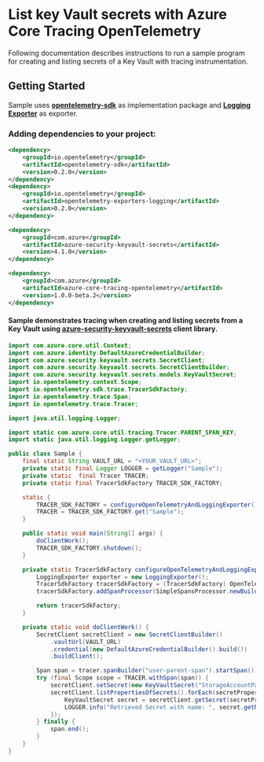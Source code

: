 # List key Vault secrets with Azure Core Tracing OpenTelemetry
 
Following documentation describes instructions to run a sample program for creating and listing secrets of a Key Vault with tracing instrumentation.

## Getting Started
Sample uses **[opentelemetry-sdk][opentelemetry_sdk]** as implementation package and **[Logging Exporter][logging_exporter]** as exporter.
### Adding dependencies to your project:
```xml
<dependency>
    <groupId>io.opentelemetry</groupId>
    <artifactId>opentelemetry-sdk</artifactId>
    <version>0.2.0</version>
</dependency>
<dependency>
    <groupId>io.opentelemetry</groupId>
    <artifactId>opentelemetry-exporters-logging</artifactId>
    <version>0.2.0</version>
</dependency>
```

[//]: # ({x-version-update-start;com.azure:azure-security-keyvault-secrets;current})
```xml
<dependency>
    <groupId>com.azure</groupId>
    <artifactId>azure-security-keyvault-secrets</artifactId>
    <version>4.1.0</version>
</dependency>
```
[//]: # ({x-version-update-end})
[//]: # ({x-version-update-start;com.azure:azure-core-tracing-opentelemetry;current})
```xml
<dependency>
    <groupId>com.azure</groupId>
    <artifactId>azure-core-tracing-opentelemetry</artifactId>
    <version>1.0.0-beta.2</version>
</dependency>
```
[//]: # ({x-version-update-end})

#### Sample demonstrates tracing when creating and listing secrets from a Key Vault using [azure-security-keyvault-secrets][azure_keyvault_secrets] client library.
```java
import com.azure.core.util.Context;
import com.azure.identity.DefaultAzureCredentialBuilder;
import com.azure.security.keyvault.secrets.SecretClient;
import com.azure.security.keyvault.secrets.SecretClientBuilder;
import com.azure.security.keyvault.secrets.models.KeyVaultSecret;
import io.opentelemetry.context.Scope;
import io.opentelemetry.sdk.trace.TracerSdkFactory;
import io.opentelemetry.trace.Span;
import io.opentelemetry.trace.Tracer;

import java.util.logging.Logger;

import static com.azure.core.util.tracing.Tracer.PARENT_SPAN_KEY;
import static java.util.logging.Logger.getLogger;

public class Sample {
    final static String VAULT_URL = "<YOUR_VAULT_URL>";
    private static final Logger LOGGER = getLogger("Sample");
    private static  final Tracer TRACER;
    private static final TracerSdkFactory TRACER_SDK_FACTORY;

    static {
        TRACER_SDK_FACTORY = configureOpenTelemetryAndLoggingExporter();
        TRACER = TRACER_SDK_FACTORY.get("Sample");
    }

    public static void main(String[] args) {
        doClientWork();
        TRACER_SDK_FACTORY.shutdown();
    }

    private static TracerSdkFactory configureOpenTelemetryAndLoggingExporter() {
        LoggingExporter exporter = new LoggingExporter();
        TracerSdkFactory tracerSdkFactory = (TracerSdkFactory) OpenTelemetry.getTracerFactory();
        tracerSdkFactory.addSpanProcessor(SimpleSpansProcessor.newBuilder(exporter).build());

        return tracerSdkFactory;
    }

    private static void doClientWork() {
        SecretClient secretClient = new SecretClientBuilder()
            .vaultUrl(VAULT_URL)
            .credential(new DefaultAzureCredentialBuilder().build())
            .buildClient();

        Span span = tracer.spanBuilder("user-parent-span").startSpan();
        try (final Scope scope = TRACER.withSpan(span)) {
            secretClient.setSecret(new KeyVaultSecret("StorageAccountPassword", "password"));
            secretClient.listPropertiesOfSecrets().forEach(secretProperties -> {
                KeyVaultSecret secret = secretClient.getSecret(secretProperties.getName());
                LOGGER.info("Retrieved Secret with name: ", secret.getName());
            });
        } finally {
            span.end();
        }
    }
}
```

<!-- Links -->
[azure_keyvault_secrets]: https://mvnrepository.com/artifact/com.azure/azure-security-keyvault-secrets
[opentelemetry_sdk]: https://github.com/open-telemetry/opentelemetry-java/tree/master/sdk
[logging_exporter]: https://github.com/open-telemetry/opentelemetry-java/tree/master/exporters/logging
